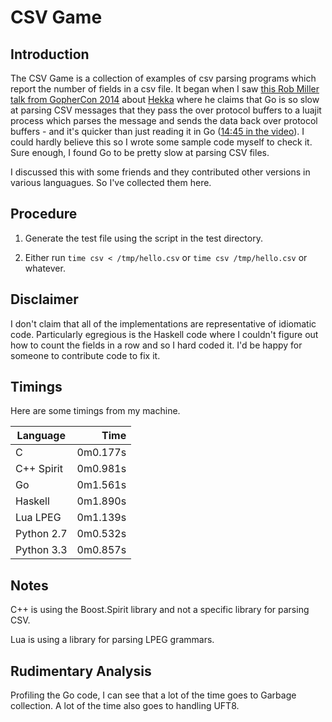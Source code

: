 # CSV Game

## Introduction

The CSV Game is a collection of examples of csv parsing programs which report
the number of fields in a csv file. It began when I saw [this Rob Miller talk
from GopherCon
2014](https://www.youtube.com/watch?v=RhLIblr_YXs&index=6&list=PLEireDfbBiXYxLvhLBHi8EX_HigEplHDH)
about [Hekka](https://github.com/mozilla-services/heka) where he claims that Go
is so slow at parsing CSV messages that they pass the over protocol buffers to a
luajit process which parses the message and sends the data back over protocol
buffers - and it's quicker than just reading it in Go ([14:45 in the video](https://www.youtube.com/watch?v=RhLIblr_YXs&index=6&list=PLEireDfbBiXYxLvhLBHi8EX_HigEplHDH#t=14m45)\).
I could hardly believe this so I wrote some sample code myself to check it.
Sure enough, I found Go to be pretty slow at parsing CSV files.

I discussed this with some friends and they contributed other
versions in various languagues. So I've collected them here.

## Procedure
1. Generate the test file using the script in the test directory.

2.  Either run `time csv < /tmp/hello.csv` or `time csv /tmp/hello.csv` 
or whatever.

## Disclaimer
I don't claim that all of the implementations are representative of idiomatic
code.  Particularly egregious is the Haskell code where I couldn't figure out
how to count the fields in a row and so I hard coded it. I'd be happy for
someone to contribute code to fix it.

## Timings

Here are some timings from my machine. 

| Language   | Time     |
|------------|---------:|
| C          | 0m0.177s |
| C++ Spirit | 0m0.981s |
| Go         | 0m1.561s |
| Haskell    | 0m1.890s |
| Lua LPEG   | 0m1.139s |
| Python 2.7 | 0m0.532s |
| Python 3.3 | 0m0.857s |

## Notes
C++ is using the Boost.Spirit library and not a specific library for parsing
CSV.

Lua is using a library for parsing LPEG grammars.

## Rudimentary Analysis

Profiling the Go code, I can see that a lot of the time goes to Garbage
collection. A lot of the time also goes to handling UFT8. 
